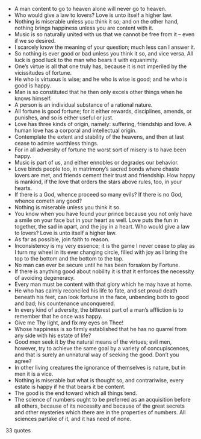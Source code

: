  - A man content to go to heaven alone will never go to heaven.
 - Who would give a law to lovers? Love is unto itself a higher law.
 - Nothing is miserable unless you think it so; and on the other hand, nothing brings happiness unless you are content with it.
 - Music is so naturally united with us that we cannot be free from it – even if we so desired.
 - I scarcely know the meaning of your question; much less can I answer it.
 - So nothing is ever good or bad unless you think it so, and vice versa. All luck is good luck to the man who bears it with equanimity.
 - One’s virtue is all that one truly has, because it is not imperiled by the vicissitudes of fortune.
 - He who is virtuous is wise; and he who is wise is good; and he who is good is happy.
 - Man is so constituted that he then only excels other things when he knows himself.
 - A person is an individual substance of a rational nature.
 - All fortune is good fortune; for it either rewards, disciplines, amends, or punishes, and so is either useful or just.
 - Love has three kinds of origin, namely: suffering, friendship and love. A human love has a corporal and intellectual origin.
 - Contemplate the extent and stability of the heavens, and then at last cease to admire worthless things.
 - For in all adversity of fortune the worst sort of misery is to have been happy.
 - Music is part of us, and either ennobles or degrades our behavior.
 - Love binds people too, in matrimony’s sacred bonds where chaste lovers are met, and friends cement their trust and friendship. How happy is mankind, if the love that orders the stars above rules, too, in your hearts.
 - If there is a God, whence proceed so many evils? If there is no God, whence cometh any good?
 - Nothing is miserable unless you think it so.
 - You know when you have found your prince because you not only have a smile on your face but in your heart as well. Love puts the fun in together, the sad in apart, and the joy in a heart. Who would give a law to lovers? Love is unto itself a higher law.
 - As far as possible, join faith to reason.
 - Inconsistency is my very essence; it is the game I never cease to play as I turn my wheel in its ever changing circle, filled with joy as I bring the top to the bottom and the bottom to the top.
 - No man can ever be secure until he has been forsaken by Fortune.
 - If there is anything good about nobility it is that it enforces the necessity of avoiding degeneracy.
 - Every man must be content with that glory which he may have at home.
 - He who has calmly reconciled his life to fate, and set proud death beneath his feet, can look fortune in the face, unbending both to good and bad; his countenance unconquered.
 - In every kind of adversity, the bitterest part of a man’s affliction is to remember that he once was happy.
 - Give me Thy light, and fix my eyes on Thee!
 - Whose happiness is so firmly established that he has no quarrel from any side with his estate of life?
 - Good men seek it by the natural means of the virtues; evil men, however, try to achieve the same goal by a variety of concupiscences, and that is surely an unnatural way of seeking the good. Don’t you agree?
 - In other living creatures the ignorance of themselves is nature, but in men it is a vice.
 - Nothing is miserable but what is thought so, and contrariwise, every estate is happy if he that bears it be content.
 - The good is the end toward which all things tend.
 - The science of numbers ought to be preferred as an acquisition before all others, because of its necessity and because of the great secrets and other mysteries which there are in the properties of numbers. All sciences partake of it, and it has need of none.

33 quotes